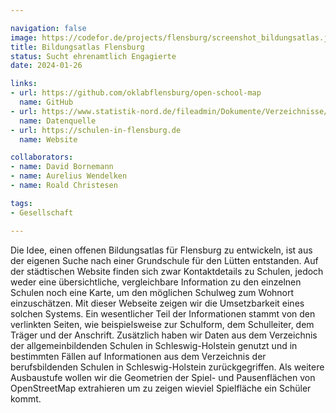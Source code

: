 ```yaml
---

navigation: false
image: https://codefor.de/projects/flensburg/screenshot_bildungsatlas.jpg
title: Bildungsatlas Flensburg
status: Sucht ehrenamtlich Engagierte
date: 2024-01-26

links:
- url: https://github.com/oklabflensburg/open-school-map
  name: GitHub
- url: https://www.statistik-nord.de/fileadmin/Dokumente/Verzeichnisse/Schulverzeichnis_A_22-23.pdf
  name: Datenquelle
- url: https://schulen-in-flensburg.de
  name: Website

collaborators:
- name: David Bornemann
- name: Aurelius Wendelken
- name: Roald Christesen

tags:
- Gesellschaft

---
```


Die Idee, einen offenen Bildungsatlas für Flensburg zu entwickeln, ist aus der eigenen Suche nach einer Grundschule für den Lütten entstanden. Auf der städtischen Website finden sich zwar Kontaktdetails zu Schulen, jedoch weder eine übersichtliche, vergleichbare Information zu den einzelnen Schulen noch eine Karte, um den möglichen Schulweg zum Wohnort einzuschätzen. Mit dieser Webseite zeigen wir die Umsetzbarkeit eines solchen Systems. Ein wesentlicher Teil der Informationen stammt von den verlinkten Seiten, wie beispielsweise zur Schulform, dem Schulleiter, dem Träger und der Anschrift. Zusätzlich haben wir Daten aus dem Verzeichnis der allgemeinbildenden Schulen in Schleswig-Holstein genutzt und in bestimmten Fällen auf Informationen aus dem Verzeichnis der berufsbildenden Schulen in Schleswig-Holstein zurückgegriffen. Als weitere Ausbaustufe wollen wir die Geometrien der Spiel- und Pausenflächen von OpenStreetMap extrahieren um zu zeigen wieviel Spielfläche ein Schüler kommt.
